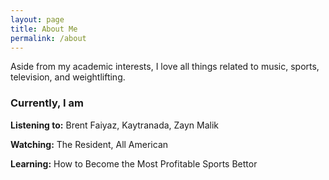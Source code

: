 ```yaml
---
layout: page
title: About Me
permalink: /about
---
```


Aside from my academic interests, I love all things related to music, sports, television, and weightlifting. 

### Currently, I am

**Listening to:** 
Brent Faiyaz, Kaytranada, Zayn Malik

**Watching:** 
The Resident, All American

**Learning:** 
How to Become the Most Profitable Sports Bettor

